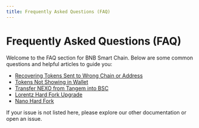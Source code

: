 ```yaml
---
title: Frequently Asked Questions (FAQ)
---
```


# Frequently Asked Questions (FAQ)

Welcome to the FAQ section for BNB Smart Chain. Below are some common questions and helpful articles to guide you:

- [Recovering Tokens Sent to Wrong Chain or Address](./recovering-tokens-sent-to-wrong-chain-or-address.md)
- [Tokens Not Showing in Wallet](./tokens-not-showing-in-wallet.md)
- [Transfer NEXO from Tangem into BSC](./transfer-nexo-from-tangem-into-bsc.md)
- [Lorentz Hard Fork Upgrade](./plorentz-hard-fork-upgrade.md)
- [Nano Hard Fork](./what-is-the-nano-fork.md)

If your issue is not listed here, please explore our other documentation or open an issue.
